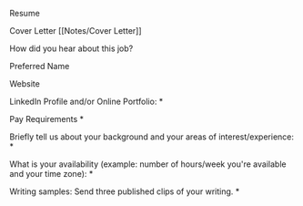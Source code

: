Resume

Cover Letter
[[Notes/Cover Letter]]

How did you hear about this job?

Preferred Name

Website

LinkedIn Profile and/or Online Portfolio: *

Pay Requirements *

Briefly tell us about your background and your areas of interest/experience: *

What is your availability (example: number of hours/week you're available and your time zone): *

Writing samples: Send three published clips of your writing. *